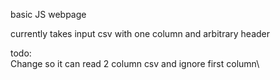 basic JS webpage

currently takes input csv with one column and arbitrary header

todo:\
Change so it can read 2 column csv and ignore first column\


